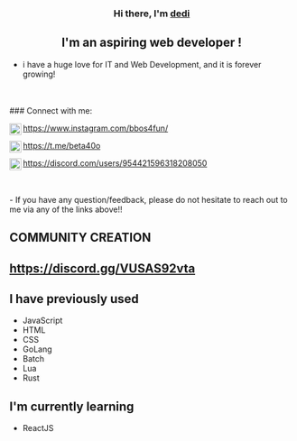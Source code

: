 <h3 align="center">
Hi there, I'm <a href="#" target="_blank" rel="noreferrer">dedi</a> 
</h3>

<h2 align="center">
I'm an aspiring web developer !
</h2> 

- i have a huge love for IT and Web Development, and it is forever growing!
</br>
</br>
###  Connect with me:


https://www.instagram.com/bbos4fun/<img align="left" src="https://user-images.githubusercontent.com/100538163/170320022-39761c22-bd91-4fca-92f3-e91a202cdcd2.svg" alt="Kay1 Instagram" width="21px"/></a>

https://t.me/beta40o<img align="left" src="https://upload.wikimedia.org/wikipedia/commons/8/82/Telegram_logo.svg" alt="Kay1 Instagram" width="21px"/></a>

https://discord.com/users/954421596318208050<img align="left" src="https://user-images.githubusercontent.com/100538163/170320015-57999f20-c144-40fa-af46-6b1011601424.svg" alt="Kay1 Instagram" width="21px"/></a>

</br>
</br>
-  If you have any question/feedback, please do not hesitate to reach out to me via any of the links above!!

##  COMMUNITY CREATION
##  https://discord.gg/VUSAS92vta

##  I have previously used
- JavaScript
- HTML
- CSS
- GoLang
- Batch
- Lua
- Rust


##  I'm currently learning

- ReactJS
